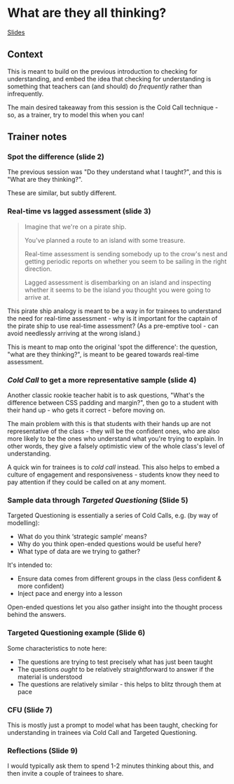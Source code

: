 # What are they all thinking?

[Slides](https://docs.google.com/presentation/d/1QIVyS-6oISrvXe7nO22DDzehBO02oYPx9I2FSutbnRg/edit?usp=sharing)

## Context

This is meant to build on the previous introduction to checking for understanding, and embed the idea that checking for understanding is something that teachers can \(and should\) do _frequently_ rather than infrequently.

The main desired takeaway from this session is the Cold Call technique - so, as a trainer, try to model this when you can!

## Trainer notes

### Spot the difference \(slide 2\)

The previous session was "Do they understand what I taught?", and this is "What are they thinking?".

These are similar, but subtly different.

### Real-time vs lagged assessment \(slide 3\)

> Imagine that we're on a pirate ship.
>
> You've planned a route to an island with some treasure.
>
> Real-time assessment is sending somebody up to the crow's nest and getting periodic reports on whether you seem to be sailing in the right direction.
>
> Lagged assessment is disembarking on an island and inspecting whether it seems to be the island you thought you were going to arrive at.

This pirate ship analogy is meant to be a way in for trainees to understand the need for real-time assessment - why is it important for the captain of the pirate ship to use real-time assessment? \(As a pre-emptive tool - can avoid needlessly arriving at the wrong island.\)

This is meant to map onto the original 'spot the difference': the question, "what are they thinking?", is meant to be geared towards real-time assessment.

### _Cold Call_ to get a more representative sample \(slide 4\)

Another classic rookie teacher habit is to ask questions, "What's the difference between CSS padding and margin?", then go to a student with their hand up - who gets it correct - before moving on.

The main problem with this is that students with their hands up are not representative of the class - they will be the confident ones, who are also more likely to be the ones who understand what you're trying to explain. In other words, they give a falsely optimistic view of the whole class's level of understanding.

A quick win for trainees is to _cold call_ instead. This also helps to embed a culture of engagement and responsiveness - students know they need to pay attention if they could be called on at any moment.

### Sample data through _Targeted Questioning_ \(Slide 5\)

Targeted Questioning is essentially a series of Cold Calls, e.g. \(by way of modelling\):

* What do you think ‘strategic sample’ means?
* Why do you think open-ended questions would be useful here?
* What type of data are we trying to gather?

It's intended to:

* Ensure data comes from different groups in the class \(less confident & more confident\)
* Inject pace and energy into a lesson

Open-ended questions let you also gather insight into the thought process behind the answers.

### Targeted Questioning example \(Slide 6\)

Some characteristics to note here:

* The questions are trying to test precisely what has just been taught
* The questions _ought_ to be relatively straightforward to answer if the material is understood
* The questions are relatively similar - this helps to blitz through them at pace

### CFU \(Slide 7\)

This is mostly just a prompt to model what has been taught, checking for understanding in trainees via Cold Call and Targeted Questioning.

### Reflections \(Slide 9\)

I would typically ask them to spend 1-2 minutes thinking about this, and then invite a couple of trainees to share.

